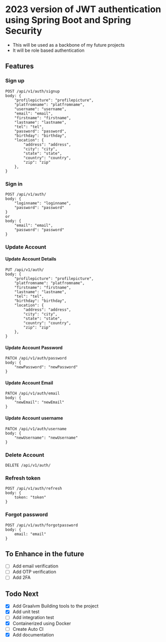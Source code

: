 # 2023 version of JWT authentication using Spring Boot and Spring Security
- This will be used as a backbone of my future projects
- It will be role based authentication

## Features

### Sign up

```
POST /api/v1/auth/signup
body: {
    "profilepicture": "profilepicture",
    "platfromname": "platfromname",
    "username": "username",
    "email": "email",
    "firstname": "firstname",
    "lastname": "lastname",
    "tel": "tel",
    "password": "password",
    "birthday": "birthday",
    "location": {
        "address": "address",
        "city": "city",
        "state": "state",
        "country": "country",
        "zip": "zip"
    },
}
```

### Sign in

```
POST /api/v1/auth/
body: {
    "loginname": "loginname",
    "password": "password"
}
or
body: {
    "email": "email",
    "password": "password"
}
```

### Update Account

#### Update Account Details

```
PUT /api/v1/auth/
body: {
    "profilepicture": "profilepicture",
    "platfromname": "platfromname",
    "firstname": "firstname",
    "lastname": "lastname",
    "tel": "tel",
    "birthday": "birthday",
    "location": {
        "address": "address",
        "city": "city",
        "state": "state",
        "country": "country",
        "zip": "zip"
    },
}
```

#### Update Account Password

```
PATCH /api/v1/auth/password
body: {
    "newPassword": "newPassword"
}
```

#### Update Account Email

```
PATCH /api/v1/auth/email
body: {
    "newEmail": "newEmail"
}
```

#### Update Account username

```
PATCH /api/v1/auth/username
body: {
    "newUsername": "newUsername"
}
```

### Delete Account
```
DELETE /api/v1/auth/
```

### Refresh token
```
POST /api/v1/auth/refresh
body: {
    token: "token"
}
```

### Forgot password
```
POST /api/v1/auth/forgotpassword
body: {
    email: "email"
}
```

## To Enhance in the future
- [ ] Add email verification
- [ ] Add OTP verification
- [ ] Add 2FA

## Todo Next
- [x] Add Graalvm Building tools to the project
- [x] Add unit test
- [ ] Add integration test
- [x] Containerized using Docker
- [ ] Create Auto CI
- [x] Add documentation
